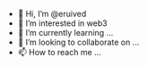 - 👋 Hi, I’m @eruived
- 👀 I’m interested in web3
- 🌱 I’m currently learning ...
- 💞️ I’m looking to collaborate on ...
- 📫 How to reach me ...

<!---
eruived/eruived is a ✨ special ✨ repository because its `README.md` (this file) appears on your GitHub profile.
You can click the Preview link to take a look at your changes.
--->
